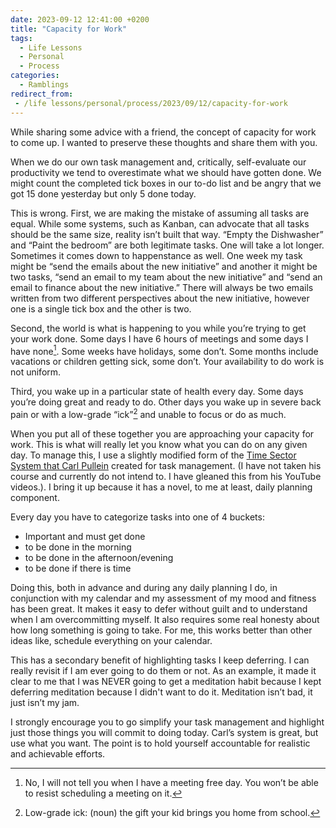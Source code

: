 ```yaml
---
date: 2023-09-12 12:41:00 +0200
title: "Capacity for Work"
tags:
  - Life Lessons
  - Personal
  - Process
categories:
  - Ramblings
redirect_from:
 - /life lessons/personal/process/2023/09/12/capacity-for-work
---
```


While sharing some advice with a friend, the concept of capacity for work to come up.  I wanted to preserve these thoughts and share them with you.

When we do our own task management and, critically, self-evaluate our productivity we tend to overestimate what we should have gotten done.  We might count the completed tick boxes in our to-do list and be angry that we got 15 done yesterday but only 5 done today.

This is wrong.  First, we are making the mistake of assuming all tasks are equal.  While some systems, such as Kanban, can advocate that all tasks should be the same size, reality isn’t built that way.  “Empty the Dishwasher” and “Paint the bedroom” are both legitimate tasks.  One will take a lot longer.  Sometimes it comes down to happenstance as well.  One week my task might be “send the emails about the new initiative” and another it might be two tasks, “send an email to my team about the new initiative” and “send an email to finance about the new initiative.”  There will always be two emails written from two different perspectives about the new initiative, however one is a single tick box and the other is two.

Second, the world is what is happening to you while you’re trying to get your work done.  Some days I have 6 hours of meetings and some days I have none[^1].  Some weeks have holidays, some don’t.  Some months include vacations or children getting sick, some don’t.  Your availability to do work is not uniform.

Third, you wake up in a particular state of health every day.  Some days you’re doing great and ready to do.  Other days you wake up in severe back pain or with a low-grade “ick”[^2] and unable to focus or do as much.

When you put all of these together you are approaching your capacity for work.  This is what will really let you know what you can do on any given day.  To manage this, I use a slightly modified form of the [Time Sector System that Carl Pullein](https://www.carlpullein.com/) created for task management.  (I have not taken his course and currently do not intend to.  I have gleaned this from his YouTube videos.). I bring it up because it has a novel, to me at least, daily planning component.

Every day you have to categorize tasks into one of 4 buckets:
- Important and must get done
- to be done in the morning
- to be done in the afternoon/evening
- to be done if there is time

Doing this, both in advance and during any daily planning I do, in conjunction with my calendar and my assessment of my mood and fitness has been great.  It makes it easy to defer without guilt and to understand when I am overcommitting myself.  It also requires some real honesty about how long something is going to take.  For me, this works better than other ideas like, schedule everything on your calendar.

This has a secondary benefit of highlighting tasks I keep deferring.  I can really revisit if I am ever going to do them or not.  As an example, it made it clear to me that I was NEVER going to get a meditation habit because I kept deferring meditation because I didn't want to do it.  Meditation isn’t bad, it just isn’t my jam.

I strongly encourage you to go simplify your task management and highlight just those things you will commit to doing today.  Carl’s system is great, but use what you want.  The point is to hold yourself accountable for realistic and achievable efforts.

[^1]: No, I will not tell you when I have a meeting free day.  You won’t be able to resist scheduling a meeting on it.

[^2]: Low-grade ick: (noun) the gift your kid brings you home from school.
